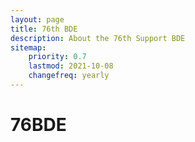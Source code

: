 ```yaml
---
layout: page
title: 76th BDE
description: About the 76th Support BDE
sitemap:
    priority: 0.7
    lastmod: 2021-10-08
    changefreq: yearly
---
```


# 76BDE